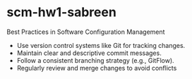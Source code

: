 # scm-hw1-sabreen
Best Practices in Software Configuration Management  
- Use version control systems like Git for tracking changes.  
- Maintain clear and descriptive commit messages.  
- Follow a consistent branching strategy (e.g., GitFlow).  
- Regularly review and merge changes to avoid conflicts
